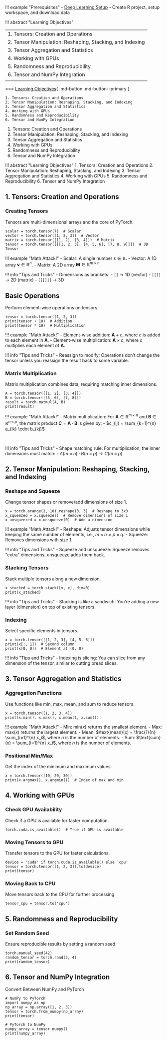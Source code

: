 
!!! example "Prerequisites"
    - [Deep Learning Setup](./00_setup.md) - Create R project, setup workspace, and download data

!!! abstract "Learning Objectives"

||
| - |
|1. Tensors: Creation and Operations|
|2. Tensor Manipulation: Reshaping, Stacking, and Indexing|
|3. Tensor Aggregation and Statistics|
|4. Working with GPUs|
|5. Randomness and Reproducibility|
|6. Tensor and NumPy Integration|
||


=== [Learning Objectives](#){ .md-button .md-button--primary }

    1. Tensors: Creation and Operations
    2. Tensor Manipulation: Reshaping, Stacking, and Indexing
    3. Tensor Aggregation and Statistics
    4. Working with GPUs
    5. Randomness and Reproducibility
    6. Tensor and NumPy Integration

1. Tensors: Creation and Operations
2. Tensor Manipulation: Reshaping, Stacking, and Indexing
3. Tensor Aggregation and Statistics
4. Working with GPUs
5. Randomness and Reproducibility
6. Tensor and NumPy Integration

!!! abstract "Learning Objectives"
    1. Tensors: Creation and Operations
    2. Tensor Manipulation: Reshaping, Stacking, and Indexing
    3. Tensor Aggregation and Statistics
    4. Working with GPUs
    5. Randomness and Reproducibility
    6. Tensor and NumPy Integration

## 1. Tensors: Creation and Operations
### Creating Tensors
Tensors are multi-dimensional arrays and the core of PyTorch.

```{python}
scalar = torch.tensor(7)  # Scalar
vector = torch.tensor([1, 2, 3])  # Vector
matrix = torch.tensor([[1, 2], [3, 4]])  # Matrix
tensor = torch.tensor([[[1, 2, 3], [4, 5, 6], [7, 8, 9]]])  # 3D Tensor
```

!!! example "Math Attack!"
    - Scalar: A single number $s \in \mathbb{R}$.
    - Vector: A 1D array $\mathbf{v} \in \mathbb{R}^n$.
    - Matrix: A 2D array $\mathbf{M} \in \mathbb{R}^{m \times n}$.

!!! info "Tips and Tricks"
    - Dimensions as brackets:
    - `[]` → 1D (vector)
    - `[[]]` → 2D (matrix)
    - `[[[]]]` → 3D


## Basic Operations
Perform element-wise operations on tensors.

```{python}
tensor = torch.tensor([1, 2, 3])
print(tensor + 10)  # Addition
print(tensor * 10)  # Multiplication
```

!!! example "Math Attack!"
    - Element-wise addition: $\mathbf{A} + c$, where $c$ is added to each element in $\mathbf{A}$.
    - Element-wise multiplication: $\mathbf{A} \times c$, where $c$ multiplies each element of $\mathbf{A}$.

!!! info "Tips and Tricks"
    - Reassign to modify: Operations don’t change the tensor unless you reassign the result back to some variable.


### Matrix Multiplication
Matrix multiplication combines data, requiring matching inner dimensions.

```{python}
A = torch.tensor([[1, 2], [3, 4]])
B = torch.tensor([[5, 6], [7, 8]])
result = torch.matmul(A, B)
print(result)
```

!!! example "Math Attack!"
    - Matrix multiplication: For $\mathbf{A} \in \mathbb{R}^{m \times n}$ and $\mathbf{B} \in \mathbb{R}^{n \times p}$, the matrix product $\mathbf{C} = \mathbf{A} \cdot \mathbf{B}$ is given by:
    - $c_{ij} = \sum_{k=1}^{n} a_{ik} \cdot b_{kj}$

​
 
!!! info "Tips and Tricks"
    - Shape matching rule: For multiplication, the inner dimensions must match:
    - $A(m \times n) \cdot B(n \times p) \rightarrow C(m \times p)$
    
## 2. Tensor Manipulation: Reshaping, Stacking, and Indexing
### Reshape and Squeeze
Change tensor shapes or remove/add dimensions of size 1.

```{python}
x = torch.arange(1, 10).reshape(3, 3)  # Reshape to 3x3
x_squeezed = x.squeeze()  # Remove dimensions of size 1
x_unsqueezed = x.unsqueeze(0)  # Add a dimension
```

!!! example "Math Attack!"
    - Reshape: Adjusts tensor dimensions while keeping the same number of elements, i.e., $m \times n = p \times q$.
    - Squeeze: Removes dimensions with size 1.
    
!!! info "Tips and Tricks"
    - Squeeze and unsqueeze: Squeeze removes "extra" dimensions, unsqueeze adds them back.

### Stacking Tensors
Stack multiple tensors along a new dimension.

```{python}
x_stacked = torch.stack([x, x], dim=0)
print(x_stacked)
```

!!! info "Tips and Tricks"
    - Stacking is like a sandwich: You’re adding a new layer (dimension) on top of existing tensors.

### Indexing
Select specific elements in tensors.

```{python}
x = torch.tensor([[1, 2, 3], [4, 5, 6]])
print(x[:, 1])  # Second column
print(x[0, 0])  # Element at (0, 0)
```

!!! info "Tips and Tricks"
    - Indexing is slicing: You can slice from any dimension of the tensor, similar to cutting bread slices.

## 3. Tensor Aggregation and Statistics
### Aggregation Functions
Use functions like min, max, mean, and sum to reduce tensors.

```{python}
x = torch.tensor([1, 2, 3, 4])
print(x.min(), x.max(), x.mean(), x.sum())
```

!!! example "Math Attack!"
    - Min: $\text{min}(x)$ returns the smallest element.
    - Max: $\text{max}(x)$ returns the largest element.
    - Mean: $\text{mean}(x) = \frac{1}{n} \sum_{i=1}^{n} x_i$, where $n$ is the number of elements.
    - Sum: $\text{sum}(x) = \sum_{i=1}^{n} x_i$, where $n$ is the number of elements.

### Positional Min/Max
Get the index of the minimum and maximum values.

```{python}
x = torch.tensor([10, 20, 30])
print(x.argmax(), x.argmin())  # Index of max and min
```

## 4. Working with GPUs
### Check GPU Availability
Check if a GPU is available for faster computation.

```{python}
torch.cuda.is_available()  # True if GPU is available
```

### Moving Tensors to GPU
Transfer tensors to the GPU for faster calculations.

```{python}
device = 'cuda' if torch.cuda.is_available() else 'cpu'
tensor = torch.tensor([1, 2, 3]).to(device)
print(tensor)
```

### Moving Back to CPU
Move tensors back to the CPU for further processing.

```{python}
tensor_cpu = tensor.to('cpu')
```
    
## 5. Randomness and Reproducibility
### Set Random Seed
Ensure reproducible results by setting a random seed.

```{python}
torch.manual_seed(42)
random_tensor = torch.rand(3, 4)
print(random_tensor)
```

## 6. Tensor and NumPy Integration
Convert Between NumPy and PyTorch

```{python}
# NumPy to PyTorch
import numpy as np
np_array = np.array([1, 2, 3])
tensor = torch.from_numpy(np_array)
print(tensor)
```

```{python}
# PyTorch to NumPy
numpy_array = tensor.numpy()
print(numpy_array)
```

